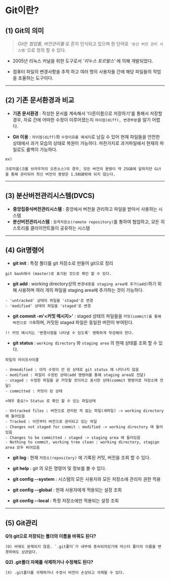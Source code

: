 # Git이란?

## (1) Git의 의미

> Git은 *협업툴, 버전관리툴* 로 흔히 인식되고 있으며 한 단어로 `'분산 버전 관리 시스템'`으로 정의 할 수 있다.

- 2005년 리눅스 커널을 위한 도구로서 *'리누스 토르발스'* 에 의해 개발되었다.

- 컴퓨터 파일의 변경사항을 추적 하고 여러 명의 사용자들 간에 해당 파일들의 작업을 조율하는 도구이다.

---

## (2) 기존 문서환경과 비교
- **기존  문서환경** : 작성한 문서를 계속해서 '다른이름으로 저장하기'를 통해서 저장할 경우, 자료 간에 어떠한 수정이 이루어졌는지 `차이점(diff), 변경부분`을 알기 어렵다.

- **Git 이용** : `차이점(diff)`와 `수정이유를 메세지`로 남길 수 있어 현재 파일들을 안전한 상태에서 과거 모습의 상태로 복원이 가능하다. 마찬가지로 과거파일에서 현재의 파일로도 롤백이 가능하다.

```
ex)

크로미움(크롬 브라우저의 오픈소스)의 경우, 모든 버전의 용량이 약 25GB에 달하지만 Git을 통해 관리되어 최신 버전의 용량은 1.58GB밖에 되지 않는다.
```

---

## (3) 분산버전관리시스템(DVCS)

- **중앙집중식버전관리시스템** : 중앙에서 버전을 관리하고 파일을 받아서 사용하는 시스템
- **분산버전관리시스템** : `원격저장소(remote repository)`를 통하여 협업하고, 모든 히스토리를 클라이언트들이 공유하는 시스템

---

## (4) Git명령어

- **git init** : 특정 폴더를 git 저장소로 만들어 git으로 정리

```
git bash에서 (master)로 표기된 것으로 확인 할 수 있다.
```

- **git add <file>** : working directory상의 `변경내용을 staging area에 추가(add)`하기 위해 사용하며 여러 개의 파일을 staging area에 추가하는 것이 가능하다.

```
- 'untracked' 상태의 파일을 'staged'로 변경
- 'modified' 상태의 파일을 'staged'로 변경
```

- **git commit -m'<커밋 메시지>'** : staged 상태의 파일들을 `커밋(commit)을 통해 버전으로 기록`하며, 커밋된 staged 파일은 동일한 버전이 부여된다.

```
!! 커밋 메시지는 '변경사항을 나타낼 수 있도록' 명확하게 작성해야 한다.
```

- **git status** : `working directory` 와 `staging area` 의 현재 상태를 조회 할 수 있다.

```
파일의 라이프사이클

- Unmodified : 아직 수정이 안 된 상태로 git status 에 나타나지 않음
- modified : 파일이 수정된 상태(add 명령어를 통해 staging area로 전달)
- staged : 수정한 파일을 곧 커밋할 것이라고 표시한 상태(commit 명령어로 저장소에 전달)
- committed : 커밋이 된 상태

<매우 중요!> Status 로 확인 할 수 있는 파일상태

- Untracked files : 버전으로 관리된 적 없는 파일(새파일) -> working directory 에 들어있음
- Tracked : 이전부터 버전으로 관리되고 있는 파일
- Changes not staged for commit : modified -> working directory 에 들어있음
- Changes to be committed : staged -> staging area 에 들어있음
- Nothing to commit, working tree clean : working directory, stagign area 모두 비어있음
```

- **git log** : 현재 `저장소(repository)` 에 기록된 커밋, 버전을 조회 할 수 있다.

- **git help** : git 의 모든 명령어 및 정보를 볼 수 있다.

- **git config --system** : 시스템의 모든 사용자와 모든 저장소에 관리자 권한 적용

- **git config --global** : 현재 사용자에게 적용되는 설정 조회

- **git config --local** : 특정 저장소에만 적용되는 설정 조회

---

## (5) Git관리

**Q1) git으로 저장되는 폴더의 이름을 바꿔도 된다?**

```
(O) 바꿔도 문제되지 않음. `.git폴더`가 내부에 종속되어있기에 마스터 폴더의 이름을 변경하여도 상관없다.
```

**Q2) .git폴더 자체를 삭제하거나 수정해도 된다?**

```
(X) .git폴더를 삭제하거나 수정시 버전이 손상되고 삭제될 수 있다.
```